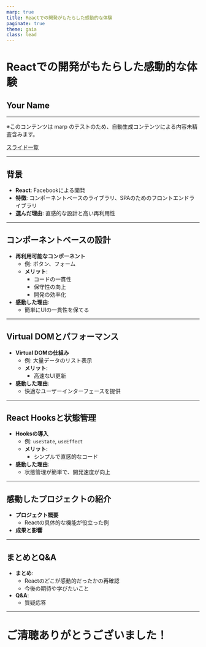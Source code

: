 ```yaml
---
marp: true
title: Reactでの開発がもたらした感動的な体験
paginate: true
theme: gaia
class: lead
---
```


# Reactでの開発がもたらした感動的な体験
## Your Name

---

※このコンテンツは marp のテストのため、自動生成コンテンツによる内容未精査含みます。

<a href="/note/contents/marp/slide-links.html">スライド一覧</a>

---

## 背景
- **React**: Facebookによる開発
- **特徴**: コンポーネントベースのライブラリ、SPAのためのフロントエンドライブラリ
- **選んだ理由**: 直感的な設計と高い再利用性

---

## コンポーネントベースの設計
- **再利用可能なコンポーネント**
    - 例: ボタン、フォーム
    - **メリット**:
        - コードの一貫性
        - 保守性の向上
        - 開発の効率化
- **感動した理由**:
    - 簡単にUIの一貫性を保てる

---

## Virtual DOMとパフォーマンス
- **Virtual DOMの仕組み**
    - 例: 大量データのリスト表示
    - **メリット**:
        - 高速なUI更新
- **感動した理由**:
    - 快適なユーザーインターフェースを提供

---

## React Hooksと状態管理
- **Hooksの導入**
    - 例: `useState`, `useEffect`
    - **メリット**:
        - シンプルで直感的なコード
- **感動した理由**:
    - 状態管理が簡単で、開発速度が向上

---

## 感動したプロジェクトの紹介
- **プロジェクト概要**
    - Reactの具体的な機能が役立った例
- **成果と影響**

---

## まとめとQ&A
- **まとめ**:
    - Reactのどこが感動的だったかの再確認
    - 今後の期待や学びたいこと
- **Q&A**:
    - 質疑応答

---

# ご清聴ありがとうございました！
